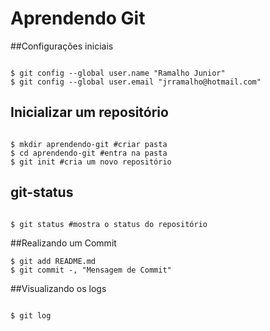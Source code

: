 # Aprendendo Git

##Configurações iniciais

```shell

$ git config --global user.name "Ramalho Junior"
$ git config --global user.email "jrramalho@hotmail.com" 

```

## Inicializar um repositório

```shell

$ mkdir aprendendo-git #criar pasta
$ cd aprendendo-git #entra na pasta
$ git init #cria um novo repositório

```
## git-status

```shell

$ git status #mostra o status do repositório

```

##Realizando um Commit

```shell
$ git add README.md
$ git commit -, "Mensagem de Commit"

```


##Visualizando os logs

```shell

$ git log

```